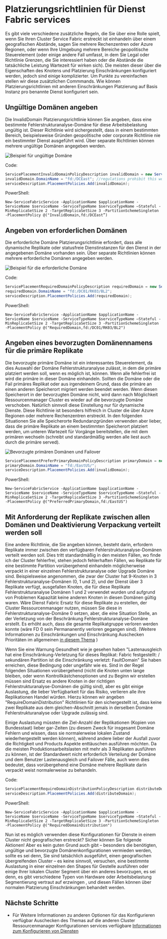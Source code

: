 <properties
   pageTitle="Dienst Fabric Cluster Ressourcenmanager - Platzierungsrichtlinien | Microsoft Azure"
   description="Übersicht über weitere Platzierungsrichtlinien und Regeln für Dienst Fabric Services"
   services="service-fabric"
   documentationCenter=".net"
   authors="masnider"
   manager="timlt"
   editor=""/>

<tags
   ms.service="Service-Fabric"
   ms.devlang="dotnet"
   ms.topic="article"
   ms.tgt_pltfrm="NA"
   ms.workload="NA"
   ms.date="08/19/2016"
   ms.author="masnider"/>

# <a name="placement-policies-for-service-fabric-services"></a>Platzierungsrichtlinien für Dienst Fabric services
Es gibt viele verschiedene zusätzliche Regeln, die Sie über eine Rolle spielt, wenn Sie Ihren Cluster Service Fabric erstreckt ist einhandeln über einem geografischen Abstände, sagen Sie mehrere Rechenzentren oder Azure Regionen, oder wenn Ihre Umgebung mehrere Bereiche geopolitische Steuerelement (oder einige andere Fall umfasst, in dem Sie Legal oder Richtlinie Grenzen, die Sie interessiert haben oder die Abstände die tatsächliche Leistung Wartezeit für wirken sich). Die meisten dieser über die Eigenschaften des Knotens und Platzierung Einschränkungen konfiguriert werden, jedoch sind einige komplizierter. Um Punkte zu vereinfachen stellen wir diese zusätzlichen Commmands. Wie können Platzierungsrichtlinien mit anderen Einschränkungen Platzierung auf Basis Instanz pro benannte Dienst konfiguriert sein.

## <a name="specifying-invalid-domains"></a>Ungültige Domänen angeben
Die InvalidDomain Platzierungsrichtlinie können Sie angeben, dass eine bestimmte Fehlerstrukturanalyse-Domäne für diese Arbeitsbelastung ungültig ist. Dieser Richtlinie wird sichergestellt, dass in einem bestimmten Bereich, beispielsweise Gründen geopolitische oder corporate Richtlinie nie ein bestimmter Dienst ausgeführt wird. Über separate Richtlinien können mehrere ungültige Domänen angegeben werden.

![Beispiel für ungültige Domäne][Image1]

Code:

```csharp
ServicePlacementInvalidDomainPolicyDescription invalidDomain = new ServicePlacementInvalidDomainPolicyDescription();
invalidDomain.DomainName = "fd:/DCEast"; //regulations prohibit this workload here
serviceDescription.PlacementPolicies.Add(invalidDomain);
```

PowerShell:

```posh
New-ServiceFabricService -ApplicationName $applicationName -ServiceName $serviceName -ServiceTypeName $serviceTypeName –Stateful -MinReplicaSetSize 2 -TargetReplicaSetSize 3 -PartitionSchemeSingleton -PlacementPolicy @("InvalidDomain,fd:/DCEast”)
```
## <a name="specifying-required-domains"></a>Angeben von erforderlichen Domänen
Die erforderliche Domäne Platzierungsrichtlinie erfordert, dass alle dynamische Replikate oder statusfreie Dienstinstanzen für den Dienst in der angegebenen Domäne vorhanden sein. Über separate Richtlinien können mehrere erforderliche Domänen angegeben werden.

![Beispiel für die erforderliche Domäne][Image2]

Code:

```csharp
ServicePlacementRequiredDomainPolicyDescription requiredDomain = new ServicePlacementRequiredDomainPolicyDescription();
requiredDomain.DomainName = "fd:/DC01/RK03/BL2";
serviceDescription.PlacementPolicies.Add(requiredDomain);
```

PowerShell:

```posh
New-ServiceFabricService -ApplicationName $applicationName -ServiceName $serviceName -ServiceTypeName $serviceTypeName –Stateful -MinReplicaSetSize 2 -TargetReplicaSetSize 3 -PartitionSchemeSingleton -PlacementPolicy @("RequiredDomain,fd:/DC01/RK03/BL2")
```

## <a name="specifying-a-preferred-domain-for-the-primary-replicas"></a>Angeben eines bevorzugten Domänennamens für die primäre Replikate
Die bevorzugte primäre Domäne ist ein interessantes Steuerelement, da dies Auswahl der Domäne Fehlerstrukturanalyse zulässt, in dem die primäre platziert werden soll, wenn es möglich ist, können. Wenn alle fehlerfrei ist wird die primäre in dieser Domäne einhandeln. Sollten die Domäne oder die Fail primäres Replikat oder aus irgendeinem Grund, dass die primäre an einen anderen Speicherort migriert werden beendet werden. Wenn diesen Speicherort in der bevorzugten Domäne nicht, wird dann nach Möglichkeit Ressourcenmanager Cluster es wieder auf die bevorzugte Domäne verschoben. Natürlich sinnvoll diese Einstellung nur für dynamische Dienste. Diese Richtlinie ist besonders hilfreich in Cluster die über Azure Regionen oder mehrere Rechenzentren erstreckt. In den folgenden Situationen Sie alle Speicherorte Redundanzgründen verwenden aber lieber, dass die primäre Replikate an einem bestimmten Speicherort platziert werden, um unteren Wartezeit für Vorgänge bereitstellen, die mit dem primären wechseln (schreibt und standardmäßig werden alle liest auch durch die primäre served).

![Bevorzugte primären Domänen und Failover][Image3]

```csharp
ServicePlacementPreferPrimaryDomainPolicyDescription primaryDomain = new ServicePlacementPreferPrimaryDomainPolicyDescription();
primaryDomain.DomainName = "fd:/EastUS/";
serviceDescription.PlacementPolicies.Add(invalidDomain);
```

PowerShell:

```posh
New-ServiceFabricService -ApplicationName $applicationName -ServiceName $serviceName -ServiceTypeName $serviceTypeName –Stateful -MinReplicaSetSize 2 -TargetReplicaSetSize 3 -PartitionSchemeSingleton -PlacementPolicy @("PreferredPrimaryDomain,fd:/EastUS")
```

## <a name="requiring-replicas-to-be-distributed-among-all-domains-and-disallowing-packing"></a>Mit Anforderung der Replikate zwischen allen Domänen und Deaktivierung Verpackung verteilt werden soll
Eine andere Richtlinie, die Sie angeben können, besteht darin, erfordern Replikate immer zwischen den verfügbaren Fehlerstrukturanalyse-Domänen verteilt werden soll. Dies tritt standardmäßig in den meisten Fällen, wo finde ich der Cluster fehlerfrei, stehen jedoch fehlerhaften Fällen, wo Replikate für eine bestimmte Partition vorübergehend einhandeln möglicherweise verpackt in einer einzelnen Fehlerstrukturanalyse oder Upgrade Domäne sind. Beispielsweise angenommen, die zwar der Cluster hat 9-Knoten in 3 Fehlerstrukturanalyse-Domänen (0, 1 und 2), und der Dienst über 3 Replikate verfügt, ausgefallen Knoten, die für diese Replikate Fehlerstrukturanalyse Domänen 1 und 2 verwendet wurden und aufgrund von Problemen Kapazität keine anderen Knoten in diesen Domänen gültig waren. Wäre Dienst Fabric Ersatz für diese Replikate zu erstellen, der Cluster Ressourcenmanager nutzen, müssen Sie diese in Fehlerstrukturanalyse-Domäne 0 setzen, aber, die eine Situation Stelle, an der Verletzung von der Beschränkung Fehlerstrukturanalyse-Domäne erstellt. Es erhöht auch, dass die gesamte Replikatgruppe verloren werden konnte (wäre FD 0 sein Permananently verloren gegangen sind). (Weitere Informationen zu Einschränkungen und Einschränkung Auschecken Prioritäten im allgemeinen [in diesem Thema](service-fabric-cluster-resource-manager-management-integration.md#constraint-priorities) )

Wenn Sie eine Warnung Gesundheit wie je gesehen haben "Lastenausgleich hat eine Einschränkung-Verletzung für dieses Replikat: Fabric festgestellt: /<some service name> sekundären Partition <some partition ID> ist die Einschränkung verletzt: FaultDomain" Sie haben erreichen, diese Bedingung oder ungefähr wie es. Sind in der Regel folgenden Situationen vorübergehend (nicht die Knoten unten lange bleiben, oder wenn Kontrollkästchenoptionen und zu Beginn wir erstellen müssen sind Ersatz es andere Knoten in der richtigen Fehlerstrukturanalyse-Domänen die gültig sind), aber es gibt einige Auslastung, die lieber Verfügbarkeit für das Risiko, verlieren alle ihre Replikationen Handel würden. Hierzu können wir angeben "RequireDomainDistribution" Richtlinien für den sichergestellt ist, dass keine zwei Replikate aus dem gleichen-Abschnitt jemals in derselben Domäne Fehlerstrukturanalyse oder Upgrade zulässig sind.

Einige Auslastung müssten die Ziel-Anzahl der Replikationen (Kopien von Bundesstaat) lieber gar-Zeiten (zu diesem Zweck für insgesamt Domäne Fehlern und wissen, dass sie normalerweise lokalen Zustand wiederhergestellt werden können), während andere lieber der Ausfall zuvor die Richtigkeit und Products Aspekte enttäuschen ausführen möchten. Da die meisten Produktionsarbeitslasten mit mehr als 3 Replikaten ausführen zu können, ist der Standardwert nicht erforderlich Verteilung der Domäne und dem Benutzer Lastenausgleich und Failover Fälle, auch wenn dies bedeutet, dass vorübergehend eine Domäne mehrere Replikate darin verpackt weist normalerweise zu behandeln.

Code:

```csharp
ServicePlacementRequireDomainDistributionPolicyDescription distributeDomain = new ServicePlacementRequireDomainDistributionPolicyDescription();
serviceDescription.PlacementPolicies.Add(distributeDomain);
```

PowerShell:

```posh
New-ServiceFabricService -ApplicationName $applicationName -ServiceName $serviceName -ServiceTypeName $serviceTypeName –Stateful -MinReplicaSetSize 2 -TargetReplicaSetSize 3 -PartitionSchemeSingleton -PlacementPolicy @("RequiredDomainDistribution")
```

Nun ist es möglich verwenden diese Konfigurationen für Dienste in einem Cluster nicht geografischen erstreckt? Sicher können Sie folgende Aktionen! Aber es kein guten Grund auch gibt – besonders die benötigten, ungültige und bevorzugte Domänenkonfigurationen vermieden werden, sollte es sei denn, Sie sind tatsächlich ausgeführt, einen geografischen übergreifenden Cluster – es keine sinnvoll, versuchen, eine bestimmte Auslastung in einer einzelnen den Shapes für Gestelle ausführen oder einige Ihrer lokalen Cluster Segment über ein anderes bevorzugen, es sei denn, es gibt verschiedene Typen von Hardware oder Arbeitsbelastung Segmentierung vertraut auf erzwingen , und diesen Fällen können über normalen Platzierung Einschränkungen behandelt werden.

## <a name="next-steps"></a>Nächste Schritte
- Für Weitere Informationen zu anderen Optionen für das Konfigurieren verfügbar Auschecken des Themas auf die anderen Cluster Ressourcenmanager Konfigurationen services verfügbare [Informationen zum Konfigurieren von Diensten](service-fabric-cluster-resource-manager-configure-services.md)

[Image1]:./media/service-fabric-cluster-resource-manager-advanced-placement-rules-placement-policies/cluster-invalid-placement-domain.png
[Image2]:./media/service-fabric-cluster-resource-manager-advanced-placement-rules-placement-policies/cluster-required-placement-domain.png
[Image3]:./media/service-fabric-cluster-resource-manager-advanced-placement-rules-placement-policies/cluster-preferred-primary-domain.png
